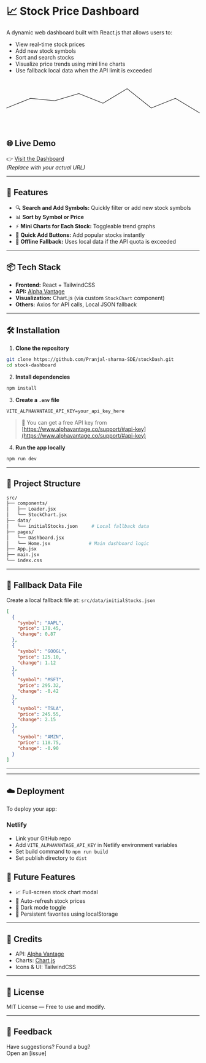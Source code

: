 # 📈 Stock Price Dashboard

A dynamic web dashboard built with React.js that allows users to:

- View real-time stock prices
- Add new stock symbols
- Sort and search stocks
- Visualize price trends using mini line charts
- Use fallback local data when the API limit is exceeded
 <svg viewBox="0 0 400 100" className="w-full h-32 text-blue-500">
          <polyline
            fill="none"
            stroke="currentColor"
            strokeWidth="4"
            strokeLinecap="round"
            strokeLinejoin="round"
            points="0,60 50,40 100,45 150,30 200,50 250,20 300,60 350,40 400,70"
            className="animate-pulse"
          />

## 🌐 Live Demo

👉 [Visit the Dashboard]( https://stockdashbypj.netlify.app)  
*(Replace with your actual URL)*

---

## 🚀 Features

- 🔍 **Search and Add Symbols:** Quickly filter or add new stock symbols
- 📊 **Sort by Symbol or Price**
- ⚡ **Mini Charts for Each Stock:** Toggleable trend graphs
- 🧠 **Quick Add Buttons:** Add popular stocks instantly
- 💾 **Offline Fallback:** Uses local data if the API quota is exceeded

---

## 📦 Tech Stack

- **Frontend:** React + TailwindCSS
- **API:** [Alpha Vantage](https://www.alphavantage.co/)
- **Visualization:** Chart.js (via custom `StockChart` component)
- **Others:** Axios for API calls, Local JSON fallback

---

## 🛠️ Installation

1. **Clone the repository**

```bash
git clone https://github.com/Pranjal-sharma-SDE/stockDash.git
cd stock-dashboard
```

2. **Install dependencies**

```bash
npm install
```

3. **Create a `.env` file**

```env
VITE_ALPHAVANTAGE_API_KEY=your_api_key_here
```

> 🔑 You can get a free API key from [https://www.alphavantage.co/support/#api-key](https://www.alphavantage.co/support/#api-key)

4. **Run the app locally**

```bash
npm run dev
```

---

## 📁 Project Structure

```bash
src/
├── components/
│   ├── Loader.jsx
│   └── StockChart.jsx
├── data/
│   └── initialStocks.json     # Local fallback data
├── pages/
│   └── Dashboard.jsx 
│   └── Home.jsx              # Main dashboard logic
├── App.jsx
├── main.jsx
└── index.css
```

---

## 📂 Fallback Data File

Create a local fallback file at: `src/data/initialStocks.json`

```json
[
  {
    "symbol": "AAPL",
    "price": 170.45,
    "change": 0.87
  },
  {
    "symbol": "GOOGL",
    "price": 125.10,
    "change": 1.12
  },
  {
    "symbol": "MSFT",
    "price": 295.32,
    "change": -0.42
  },
  {
    "symbol": "TSLA",
    "price": 245.55,
    "change": 2.15
  },
  {
    "symbol": "AMZN",
    "price": 118.75,
    "change": -0.90
  }
]
```

---



---

## ☁️ Deployment

To deploy your app:

###  **Netlify**

- Link your GitHub repo
- Add `VITE_ALPHAVANTAGE_API_KEY` in Netlify environment variables
- Set build command to `npm run build`
- Set publish directory to `dist`



## 🧠 Future Features

- 📈 Full-screen stock chart modal
- 🔁 Auto-refresh stock prices
- 🌙 Dark mode toggle
- 💾 Persistent favorites using localStorage

---

## 🙌 Credits

- API: [Alpha Vantage](https://www.alphavantage.co/)
- Charts: [Chart.js](https://www.chartjs.org/)
- Icons & UI: TailwindCSS

---

## 📃 License

MIT License — Free to use and modify.

---

## 💬 Feedback

Have suggestions? Found a bug?  
Open an [issue]